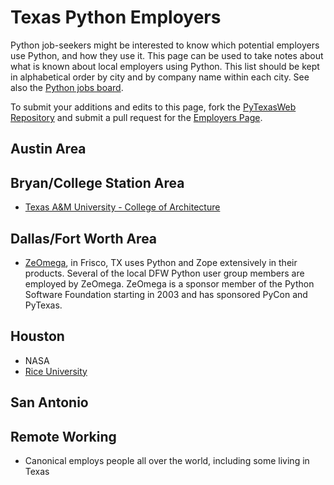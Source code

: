 # Texas Python Employers

Python job-seekers might be interested to know which potential employers use Python, and how they use it. This page can be used to take notes about what is known about local employers using Python. This list should be kept in alphabetical order by city and by company name within each city. See also the [Python jobs board](https://www.python.org/jobs/).

To submit your additions and edits to this page, fork the [PyTexasWeb Repository](https://github.com/pytexas/PyTexasWeb) and submit a pull request for the [Employers Page](https://github.com/pytexas/PyTexasWeb/blob/master/frontend/pages/community/employers.md).

## Austin Area

## Bryan/College Station Area

- [Texas A&M University - College of Architecture](http://www.arch.tamu.edu/)

## Dallas/Fort Worth Area

- [ZeOmega](http://www.zeomega.com/), in Frisco, TX uses Python and Zope extensively in their products. Several of the local DFW Python user group members are employed by ZeOmega. ZeOmega is a sponsor member of the Python Software Foundation starting in 2003 and has sponsored PyCon and PyTexas.

## Houston

- NASA
- [Rice University](http://webservices.rice.edu/)

## San Antonio

## Remote Working

- Canonical employs people all over the world, including some living in Texas
